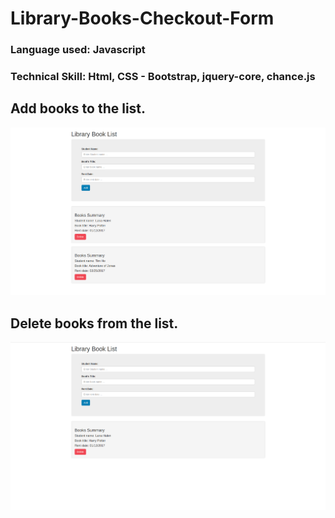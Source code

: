 # Library-Books-Checkout-Form
### Language used: Javascript
### Technical Skill: Html, CSS - Bootstrap, jquery-core, chance.js 

## Add books to the list. 
![Alt text](/img/books.png?raw=true "Add Books To The List")

## Delete books from the list. 
![Alt text](/img/books1.png?raw=true "Delete Books From The List")